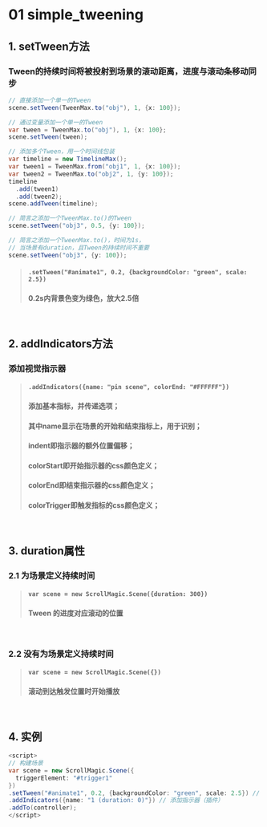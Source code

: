 # 01 simple_tweening
## 1. setTween方法
### Tween的持续时间将被投射到场景的滚动距离，进度与滚动条移动同步
``` java
// 直接添加一个单一的Tween
scene.setTween(TweenMax.to("obj"), 1, {x: 100});

// 通过变量添加一个单一的Tween
var tween = TweenMax.to("obj"), 1, {x: 100};
scene.setTween(tween);

// 添加多个Tween，用一个时间线包装
var timeline = new TimelineMax();
var tween1 = TweenMax.from("obj1", 1, {x: 100});
var tween2 = TweenMax.to("obj2", 1, {y: 100});
timeline
  .add(tween1)
  .add(tween2);
scene.addTween(timeline);

// 简言之添加一个TweenMax.to()的Tween
scene.setTween("obj3", 0.5, {y: 100});

// 简言之添加一个TweenMax.to()，时间为1s，
// 当场景有duration，且Tween的持续时间不重要
scene.setTween("obj3", {y: 100});
``` 

>#### `.setTween("#animate1", 0.2, {backgroundColor: "green", scale: 2.5})`
>#### 0.2s内背景色变为绿色，放大2.5倍  
<br>

## 2. addIndicators方法
### 添加视觉指示器
>#### `.addIndicators({name: "pin scene", colorEnd: "#FFFFFF"})`
>#### 添加基本指标，并传递选项；
>#### 其中name显示在场景的开始和结束指标上，用于识别；
>#### indent即指示器的额外位置偏移；
>#### colorStart即开始指示器的css颜色定义；
>#### colorEnd即结束指示器的css颜色定义；
>#### colorTrigger即触发指标的css颜色定义； 
<br>

## 3. duration属性
### 2.1 为场景定义持续时间 
>#### `var scene = new ScrollMagic.Scene({duration: 300})`      
>#### Tween 的进度对应滚动的位置
<br>

### 2.2 没有为场景定义持续时间  
>#### `var scene = new ScrollMagic.Scene({})`    
>#### 滚动到达触发位置时开始播放
<br>

## 4. 实例
```java
<script>
// 构建场景
var scene = new ScrollMagic.Scene({
  triggerElement: "#trigger1"
})
.setTween("#animate1", 0.2, {backgroundColor: "green", scale: 2.5}) // 触发一个TweenMax.to tween
.addIndicators({name: "1 (duration: 0)"}) // 添加指示器（插件）
.addTo(controller);
</script>